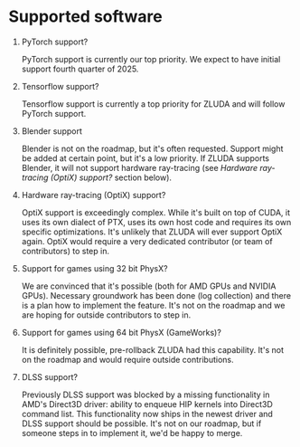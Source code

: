 # Supported software

1. PyTorch support?

    PyTorch support is currently our top priority. We expect to have initial support fourth quarter of 2025.

1. Tensorflow support?

   Tensorflow support is currently a top priority for ZLUDA and will follow PyTorch support.

1. Blender support

    Blender is not on the roadmap, but it's often requested. Support might be added at certain point, but it's a low priority. If ZLUDA supports Blender, it will not support hardware ray-tracing (see _Hardware ray-tracing (OptiX) support?_ section below).

1. Hardware ray-tracing (OptiX) support?

    OptiX support is exceedingly complex. While it's built on top of CUDA, it uses its own dialect of PTX, uses its own host code and requires its own specific optimizations. It's unlikely that ZLUDA will ever support OptiX again. OptiX would require a very dedicated contributor (or team of contributors) to step in.

1. Support for games using 32 bit PhysX?

   We are convinced that it's possible (both for AMD GPUs and NVIDIA GPUs). Necessary groundwork has been done (log collection) and there is a plan how to implement the feature. It's not on the roadmap and we are hoping for outside contributors to step in.

1. Support for games using 64 bit PhysX (GameWorks)?

    It is definitely possible, pre-rollback ZLUDA had this capability. It's not on the roadmap and would require outside contributions.

1. DLSS support?

    Previously DLSS support was blocked by a missing functionality in AMD's Direct3D driver: ability to enqueue HIP kernels into Direct3D command list. This functionality now ships in the newest driver and DLSS support should be possible. It's not on our roadmap, but if someone steps in to implement it, we'd be happy to merge.